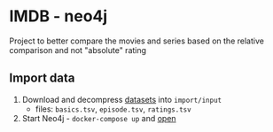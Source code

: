 # IMDB - neo4j

Project to better compare the movies and series based on the relative comparison and not "absolute" rating

## Import data

1. Download and decompress [datasets](https://www.imdb.com/interfaces/) into `import/input`
    * files: `basics.tsv`, `episode.tsv`, `ratings.tsv`
2. Start Neo4j - `docker-compose up` and [open](http://localhost:7474)
